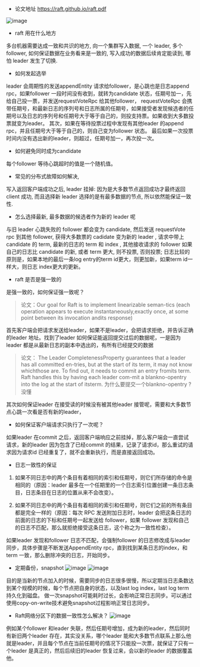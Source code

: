 * 论文地址
https://raft.github.io/raft.pdf

![image](https://user-images.githubusercontent.com/20329409/218662231-f6e1591f-7baa-4bac-8d1b-faecedffe7a3.png)


* raft 用在什么地方 

多台机器需要达成一致和共识的地方, 向一个集群写入数据, 一个 leader, 多个 follower, 如何保证数据在业务看来是一致的, 写入成功的数据后续肯定能读到, 哪怕 leader 发生了切换. 

* 如何发起选举

leader 会周期性的发送appendEntity 请求给follower，是心跳也是日志append rpc，如果follower 一段时间没有收到，就转为candidate 状态，任期号加一，先给自己投一票，并发送requestVoteRpc 给其他follower，
requestVoteRpc 会携带任期号，和最新日志的序列号和日志所属的任期号，如果接受者发现候选者的任期号以及日志的序列号和任期号大于等于自己的，则投支持票。如果收到大多数投票就变为leader。
其次，如果在等待投票过程中发现有其他leader 的append rpc，并且任期号大于等于自己的，则自己变为follower 状态。
最后如果一次投票时间内没有选出新的leader，则超过，任期号加一，再次投一次。

* 如何避免同时成为candidate

每个follower 等待心跳超时的值是一个随机值。

* 常见的分布式故障如何解决,

写入返回客户端成功之后, leader 挂掉: 因为是大多数节点返回成功才最终返回 client 成功, 而且选择新 leader 选择的是有最多数据的节点, 所以依然能保证一致性.

* 怎么选择最新, 最多数据的候选者作为新的 leader 呢

与旧 leader 心跳失败的 follower 都会变为 candidate, 然后发送 requestVote rpc 到其他 follower, 获得大多数票的 cadidate 变为新的 leader , 请求中带上candidate 的 term, 最新的日志的 term 和 index , 其他接收请求的 follower 如果自己的日志比 candidate 的新, 或者 term 更大, 则不投票, 否则投票; 日志比较的原则是，如果本地的最后一条log entry的term id更大，则更加新，如果term id一样大，则日志 index更大的更新。

* raft 是否是强一致的

是强一致的，如何保证强一致呢？
>论文：Our goal for Raft is to implement linearizable seman-tics (each operation appears to execute instantaneously,exactly once, at some point between its invocation andits response)

首先客户端会把请求发送给leader，如果不是leader，会把请求拒绝，并告诉正确的leader 地址。找到了leader 如何保证能返回提交过后的数据呢，一是因为leader 都是从最新日志的副本中选出的，有所有已经提交的数据
>论文： The Leader CompletenessProperty guarantees that a leader has all committed en-tries, but at the start of its term, it may not know whichthose are. To find out, it needs to commit an entry fromits term. Raft handles this by having each leader com-mit a blankno-opentry into the log at the start of itsterm. 
为什么要提交一个blankno-opentry ? 没懂

其次如何保证leader 在接受读的时候没有被其他leader 接管呢，需要和大多数节点心跳一次看是否有新的leader，

* 如何保证客户端请求只执行了一次呢？

如果leader 在commit 之后，返回客户端响应之前挂掉，那么客户端会一直尝试请求，新的leader 因为包含了已经commit 的结果，记录了请求id，那么重试的请求因为请求id 已经重复了，就不会重新执行，而是直接返回成功。

* 日志一致性的保证

1. 如果不同日志中的两个条目有着相同的索引和任期号，则它们所存储的命令是相同的（原因：leader 最多在一个任期里的一个日志索引位置创建一条日志条目，日志条目在日志的位置从来不会改变）。


2. 如果不同日志中的两个条目有着相同的索引和任期号，则它们之前的所有条目都是完全一样的（原因：每次 RPC 发送附加日志时，leader 会把这条日志的前面的日志的下标和任期号一起发送给 follower，如果 follower 发现和自己的日志不匹配，那么就拒绝接受这条日志，这个称之为一致性检查）。

如果leader 发现和follower 日志不匹配，会强制follower 的日志修改成与leader 同步，具体步骤是不断发送AppendEntity rpc，直到找到某条日志的index，和term 一致，那么删除冲突的日志，开始同步。

* 定期备份，snapshot
![image](https://user-images.githubusercontent.com/20329409/218662381-63a55eb5-d057-42a6-b40d-6d82dcfc4db0.png)
![image](https://user-images.githubusercontent.com/20329409/218662562-7ab8790b-326e-497c-9416-6c2071826e84.png)

目的是当新的节点加入的时候，需要同步的日志很多很慢，所以定期当日志条数达到某个规模的时候，每个节点把自身的状态，以及last log index，last log term 持久化到磁盘。
做一次snapshot可能耗时过长，会影响正常日志同步。可以通过使用copy-on-write技术避免snapshot过程影响正常日志同步。

* Raft网络分区下的数据一致性怎么解决？
![image](https://user-images.githubusercontent.com/20329409/218666469-7a25fe4e-feda-415e-8dcb-3ad4842e81b6.png)

例如某个follower 和leader 失联，然后任期号增加，成为新的leader，然后同时有新旧两个leader 存在，其实没关系，哪个leader 能和大多数节点联系上那么他就是leader，并且每个节点在当前任期号的情况下只能投一次票，就保证了只有一个leader 是真正的，然后后续旧的leader 恢复过来，会以新的leader 的数据覆盖他。
